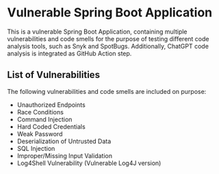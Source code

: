 # Vulnerable Spring Boot Application
This is a vulnerable Spring Boot Application, containing multiple vulnerabilities and code smells for the purpose of testing different code analysis tools,
such as Snyk and SpotBugs. 
Additionally, ChatGPT code analysis is integrated as GitHub Action step.

## List of Vulnerabilities

The following vulnerabilities and code smells are included on purpose:
 - Unauthorized Endpoints
 - Race Conditions
 - Command Injection
 - Hard Coded Credentials
 - Weak Password
 - Deserialization of Untrusted Data
 - SQL Injection
 - Improper/Missing Input Validation
 - Log4Shell Vulnerability (Vulnerable Log4J version)


